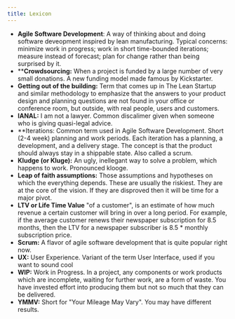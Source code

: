```yaml
---
title: Lexicon
---
```

* **Agile Software Development**: A way of thinking about and doing software deveopment inspired by lean manufacturing. Typical concerns: minimize work in progress; work in short time-bounded iterations; measure instead of forecast; plan for change rather than being surprised by it.
* ****Crowdsourcing:** When a project is funded by a large number of very small donations. A new funding model made famous by Kickstarter.
* **Getting out of the building:** Term that comes up in The Lean Startup and similar methodology to emphasize that the answers to your product design and planning questions are not found in your office or conference room, but outside, with real people, users and customers.
* **IANAL:** I am not a lawyer. Common discalimer given when someone who is giving quasi-legal advice.
* **Iterations: Common term used in Agile Software Development. Short (2-4 week) planning and work periods. Each iteration has a planning, a development, and a delivery stage. The concept is that the product should always stay in a shippable state. Also called a scrum.
* **Kludge (or Kluge):** An ugly, inellegant way to solve a problem, which happens to work. Pronounced klooge.
* **Leap of faith assumptions:** Those assumptions and hypotheses on which the everything depends. These are usually the riskiest. They are at the core of the vision. If they are disproved then it will be time for a major pivot.
* **LTV or Life Time Value** "of a customer", is an estimate of how much revenue a certain customer will bring in over a long period. For example, if the average customer renews their newspaper subscription for 8.5 months, then the LTV for a newspaper subscriber is 8.5 * monthly subscription price.
* **Scrum:** A flavor of agile software development that is quite popular right now.
* **UX:** User Experience. Variant of the term User Interface, used if you want to sound cool
* **WIP:** Work in Progress. In a project, any components or work products which are incomplete, waiting for further work, are a form of waste. You have invested effort into producing them but not so much that they can be delivered.
* **YMMV:** Short for "Your Mileage May Vary". You may have different results.



